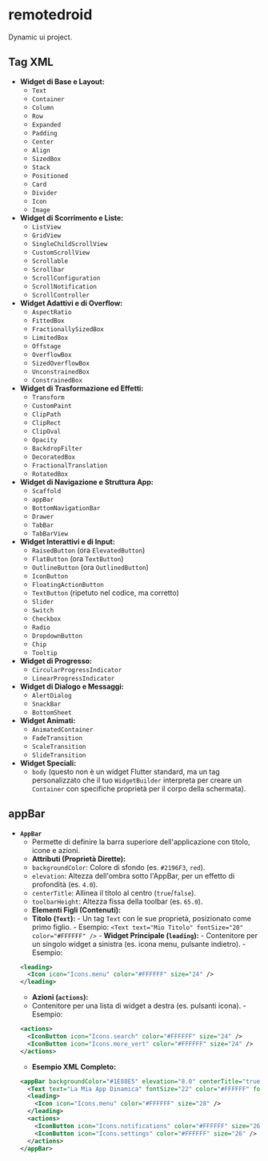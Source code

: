 # remotedroid

Dynamic ui project.

## Tag XML
-   **Widget di Base e Layout:**
    -   `Text`
    -   `Container`
    -   `Column`
    -   `Row`
    -   `Expanded`
    -   `Padding`
    -   `Center`
    -   `Align`
    -   `SizedBox`
    -   `Stack`
    -   `Positioned`
    -   `Card`
    -   `Divider`
    -   `Icon`
    -   `Image`
-   **Widget di Scorrimento e Liste:**
    -   `ListView`
    -   `GridView`
    -   `SingleChildScrollView`
    -   `CustomScrollView`
    -   `Scrollable`
    -   `Scrollbar`
    -   `ScrollConfiguration`
    -   `ScrollNotification`
    -   `ScrollController`
-   **Widget Adattivi e di Overflow:**
    -   `AspectRatio`
    -   `FittedBox`
    -   `FractionallySizedBox`
    -   `LimitedBox`
    -   `Offstage`
    -   `OverflowBox`
    -   `SizedOverflowBox`
    -   `UnconstrainedBox`
    -   `ConstrainedBox`
-   **Widget di Trasformazione ed Effetti:**
    -   `Transform`
    -   `CustomPaint`
    -   `ClipPath`
    -   `ClipRect`
    -   `ClipOval`
    -   `Opacity`
    -   `BackdropFilter`
    -   `DecoratedBox`
    -   `FractionalTranslation`
    -   `RotatedBox`
-   **Widget di Navigazione e Struttura App:**
    -   `Scaffold`
    -   `appBar`
    -   `BottomNavigationBar`
    -   `Drawer`
    -   `TabBar`
    -   `TabBarView`
-   **Widget Interattivi e di Input:**
    -   `RaisedButton` (ora `ElevatedButton`)
    -   `FlatButton` (ora `TextButton`)
    -   `OutlineButton` (ora `OutlinedButton`)
    -   `IconButton`
    -   `FloatingActionButton`
    -   `TextButton` (ripetuto nel codice, ma corretto)
    -   `Slider`
    -   `Switch`
    -   `Checkbox`
    -   `Radio`
    -   `DropdownButton`
    -   `Chip`
    -   `Tooltip`
-   **Widget di Progresso:**
    -   `CircularProgressIndicator`
    -   `LinearProgressIndicator`
-   **Widget di Dialogo e Messaggi:**
    -   `AlertDialog`
    -   `SnackBar`
    -   `BottomSheet`
-   **Widget Animati:**
    -   `AnimatedContainer`
    -   `FadeTransition`
    -   `ScaleTransition`
    -   `SlideTransition`
-   **Widget Speciali:**
    -   `body` (questo non è un widget Flutter standard, ma un tag
        personalizzato che il tuo `WidgetBuilder` interpreta per creare
        un `Container` con specifiche proprietà per il corpo della
        schermata).


## appBar
-   **`AppBar`**
    -   Permette di definire la barra superiore dell'applicazione con titolo, icone e azioni.
    -   **Attributi (Proprietà Dirette):**
    -   `backgroundColor`: Colore di sfondo (es. `#2196F3`, `red`).
    -   `elevation`: Altezza dell'ombra sotto l'AppBar, per un effetto di profondità (es. `4.0`).
    -   `centerTitle`: Allinea il titolo al centro (`true`/`false`).
    -   `toolbarHeight`: Altezza fissa della toolbar (es. `65.0`).
    -   **Elementi Figli (Contenuti):**
      -   **Titolo (`Text`):**
        -   Un tag `Text` con le sue proprietà, posizionato come primo figlio.
        -   Esempio: `<Text text="Mio Titolo" fontSize="20" color="#FFFFFF" />`
        -   **Widget Principale (`leading`):**
        -   Contenitore per un singolo widget a sinistra (es. icona menu, pulsante indietro).
        -   Esempio:
    ```xml
    <leading>
      <Icon icon="Icons.menu" color="#FFFFFF" size="24" />
    </leading>
    ```
    -   **Azioni (`actions`):**
      -   Contenitore per una lista di widget a destra (es. pulsanti icona).
        -   Esempio:
    ```xml
    <actions>
      <IconButton icon="Icons.search" color="#FFFFFF" size="24" />
      <IconButton icon="Icons.more_vert" color="#FFFFFF" size="24" />
    </actions>
    ```
    -   **Esempio XML Completo:**
    ```xml
    <appBar backgroundColor="#1E88E5" elevation="8.0" centerTitle="true" toolbarHeight="65.0">
      <Text text="La Mia App Dinamica" fontSize="22" color="#FFFFFF" fontWeight="bold" />
      <leading>
        <Icon icon="Icons.menu" color="#FFFFFF" size="28" />
      </leading>
      <actions>
        <IconButton icon="Icons.notifications" color="#FFFFFF" size="26" />
        <IconButton icon="Icons.settings" color="#FFFFFF" size="26" />
      </actions>
    </appBar>
    ```
